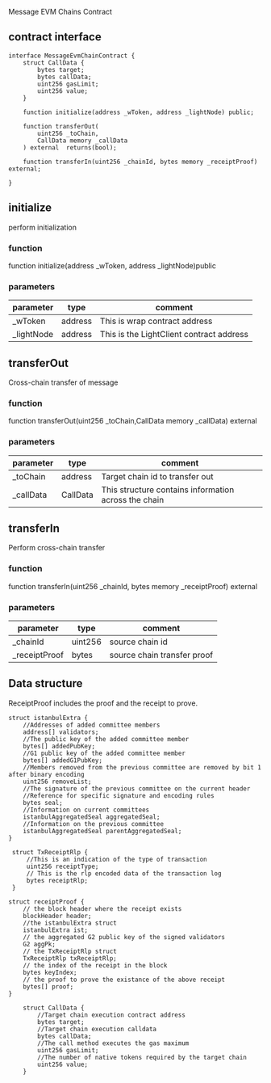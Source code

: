Message EVM Chains Contract

## contract interface 

```
interface MessageEvmChainContract {
	struct CallData {
        bytes target;
        bytes callData;
        uint256 gasLimit;
        uint256 value;
    }
    
    function initialize(address _wToken, address _lightNode) public;

	function transferOut(
		uint256 _toChain,
		CallData memory _callData
	) external  returns(bool);
     
    function transferIn(uint256 _chainId, bytes memory _receiptProof) external;
 
}
```

## initialize

perform initialization

### function

function initialize(address _wToken, address _lightNode)public 

### parameters

| parameter  | type    | comment                                  |
| ---------- | ------- | ---------------------------------------- |
| _wToken    | address | This is wrap contract address            |
| _lightNode | address | This is the LightClient contract address |

## transferOut

Cross-chain transfer of message

### function

function transferOut(uint256 _toChain,CallData memory _callData) external

### parameters

| parameter | type     | comment                                              |
| --------- | -------- | ---------------------------------------------------- |
| _toChain  | address  | Target chain id to transfer out                      |
| _callData | CallData | This structure contains information across the chain |



## transferIn

Perform cross-chain transfer

### function

function transferIn(uint256 _chainId, bytes memory _receiptProof) external

### parameters

| parameter     | type    | comment                       |
| ------------- | ------- | ----------------------------- |
| _chainId      | uint256 | source chain id               |
| _receiptProof | bytes   | source  chain  transfer proof |

## Data structure

ReceiptProof includes the proof and the receipt to prove.

```
struct istanbulExtra {
    //Addresses of added committee members
    address[] validators;
    //The public key of the added committee member
    bytes[] addedPubKey;
    //G1 public key of the added committee member
    bytes[] addedG1PubKey;
    //Members removed from the previous committee are removed by bit 1 after binary encoding
    uint256 removeList;
    //The signature of the previous committee on the current header
    //Reference for specific signature and encoding rules
    bytes seal;
    //Information on current committees
    istanbulAggregatedSeal aggregatedSeal;
    //Information on the previous committee
    istanbulAggregatedSeal parentAggregatedSeal;
}
```

```
 struct TxReceiptRlp {
 	 //This is an indication of the type of transaction
     uint256 receiptType;
     // This is the rlp encoded data of the transaction log
     bytes receiptRlp;
 }

struct receiptProof {
	// the block header where the receipt exists
    blockHeader header;
    //the istanbulExtra struct
    istanbulExtra ist;
    // the aggregated G2 public key of the signed validators
    G2 aggPk;
    // the TxReceiptRlp struct
    TxReceiptRlp txReceiptRlp;
    // the index of the receipt in the block
    bytes keyIndex;
    // the proof to prove the existance of the above receipt
    bytes[] proof;
}
```
```
	struct CallData {
	    //Target chain execution contract address
        bytes target;
        //Target chain execution calldata
        bytes callData;
        //The call method executes the gas maximum
        uint256 gasLimit;
        //The number of native tokens required by the target chain
        uint256 value;
    }
```

